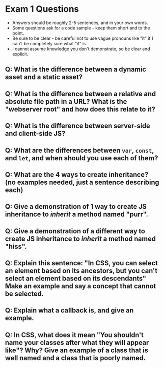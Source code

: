 # Exam 1 Questions

* Answers should be roughly 2-5 sentences, and in your own words.  
* Some questions ask for a code sample - keep them short and to the point.
* Be sure to be clear - be careful not to use vague pronouns like "it" if I can't be completely sure what "it" is.
* I cannot assume knowledge you don't demonstrate, so be clear and explicit.

## Q: What is the difference between a dynamic asset and a static asset?

## Q: What is the difference between a relative and absolute file path in a URL?  What is the "webserver root" and how does this relate to it?

## Q: What is the difference between server-side and client-side JS?

## Q: What are the differences between `var`, `const`, and `let`, and when should you use each of them?

## Q: What are the 4 ways to create inheritance? (no examples needed, just a sentence describing each)

## Q: Give a demonstration of 1 way to create JS inheritance to _inherit_ a method named "purr".

## Q: Give a demonstration of a different way to create JS inheritance to _inherit_ a method named "hiss".

## Q: Explain this sentence: "In CSS, you can select an element based on its ancestors, but you can't select an element based on its descendants"  Make an example and say a concept that cannot be selected.

## Q: Explain what a callback is, and give an example.

## Q: In CSS, what does it mean "You shouldn't name your classes after what they will appear like"?   Why?  Give an example of a class that is well named and a class that is poorly named.



